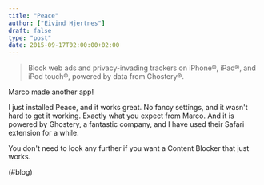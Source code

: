 ```yaml
---
title: "Peace"
author: ["Eivind Hjertnes"]
draft: false
type: "post"
date: 2015-09-17T02:00:00+02:00
---
```


> Block web ads and privacy-invading trackers on iPhone®, iPad®, and
> iPod touch®, powered by data from Ghostery®.

Marco made another app!

I just installed Peace, and it works great. No fancy settings, and it
wasn't hard to get it working. Exactly what you expect from Marco. And
it is powered by Ghostery, a fantastic company, and I have used their
Safari extension for a while.

You don't need to look any further if you want a Content Blocker that
just works.

(#blog)
